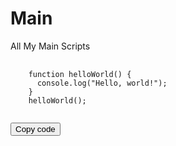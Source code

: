 # Main
All My Main Scripts

<!-- HTML code snippet in README.md -->
<pre>
  <code id="codeSnippet">
    function helloWorld() {
      console.log("Hello, world!");
    }
    helloWorld();
  </code>
</pre>
<button onclick="copyCode()">Copy code</button>

